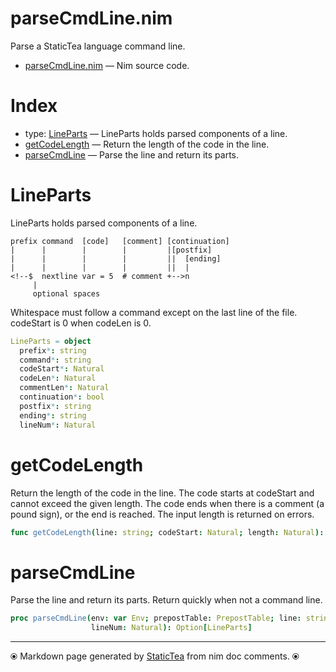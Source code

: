 # parseCmdLine.nim

Parse a StaticTea language command line.

* [parseCmdLine.nim](../src/parseCmdLine.nim) &mdash; Nim source code.
# Index

* type: [LineParts](#lineparts) &mdash; LineParts holds parsed components of a line.
* [getCodeLength](#getcodelength) &mdash; Return the length of the code in the line.
* [parseCmdLine](#parsecmdline) &mdash; Parse the line and return its parts.

# LineParts

LineParts holds parsed components of a line.

~~~
prefix command  [code]   [comment] [continuation]
|      |        |        |         |[postfix]
|      |        |        |         ||  [ending]
|      |        |        |         ||  |
<!--$  nextline var = 5  # comment +-->n
     |
     optional spaces
~~~~

Whitespace must follow a command except on the last line of the file.
codeStart is 0 when codeLen is 0.

```nim
LineParts = object
  prefix*: string
  command*: string
  codeStart*: Natural
  codeLen*: Natural
  commentLen*: Natural
  continuation*: bool
  postfix*: string
  ending*: string
  lineNum*: Natural

```

# getCodeLength

Return the length of the code in the line.  The code starts at codeStart and cannot exceed the given length. The code ends when there is a comment (a pound sign), or the end is reached. The input length is returned on errors.

```nim
func getCodeLength(line: string; codeStart: Natural; length: Natural): Natural
```

# parseCmdLine

Parse the line and return its parts. Return quickly when not a command line.

```nim
proc parseCmdLine(env: var Env; prepostTable: PrepostTable; line: string;
                  lineNum: Natural): Option[LineParts]
```


---
⦿ Markdown page generated by [StaticTea](https://github.com/flenniken/statictea/) from nim doc comments. ⦿
